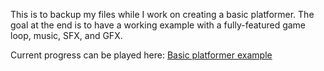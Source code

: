 This is to backup my files while I work on creating a basic platformer.
The goal at the end is to have a working example with a fully-featured game loop, music, SFX, and GFX.


Current progress can be played here:
[Basic platformer example](https://lukeeingram.com/godot-example/)